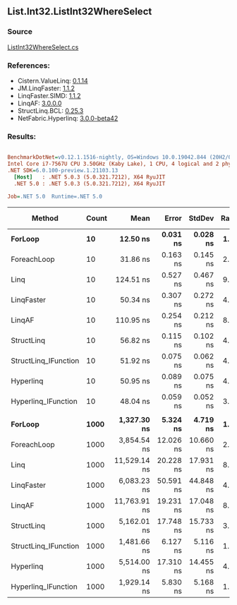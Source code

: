 ﻿## List.Int32.ListInt32WhereSelect

### Source
[ListInt32WhereSelect.cs](../LinqBenchmarks/List/Int32/ListInt32WhereSelect.cs)

### References:
- Cistern.ValueLinq: [0.1.14](https://www.nuget.org/packages/Cistern.ValueLinq/0.1.14)
- JM.LinqFaster: [1.1.2](https://www.nuget.org/packages/JM.LinqFaster/1.1.2)
- LinqFaster.SIMD: [1.1.2](https://www.nuget.org/packages/LinqFaster.SIMD/1.0.3)
- LinqAF: [3.0.0.0](https://www.nuget.org/packages/LinqAF/3.0.0.0)
- StructLinq.BCL: [0.25.3](https://www.nuget.org/packages/StructLinq.BCL/0.25.3)
- NetFabric.Hyperlinq: [3.0.0-beta42](https://www.nuget.org/packages/NetFabric.Hyperlinq/3.0.0-beta42)

### Results:
``` ini

BenchmarkDotNet=v0.12.1.1516-nightly, OS=Windows 10.0.19042.844 (20H2/October2020Update)
Intel Core i7-7567U CPU 3.50GHz (Kaby Lake), 1 CPU, 4 logical and 2 physical cores
.NET SDK=6.0.100-preview.1.21103.13
  [Host]   : .NET 5.0.3 (5.0.321.7212), X64 RyuJIT
  .NET 5.0 : .NET 5.0.3 (5.0.321.7212), X64 RyuJIT

Job=.NET 5.0  Runtime=.NET 5.0  

```
|               Method | Count |         Mean |     Error |    StdDev | Ratio | RatioSD |  Gen 0 | Gen 1 | Gen 2 | Allocated |
|--------------------- |------ |-------------:|----------:|----------:|------:|--------:|-------:|------:|------:|----------:|
|              **ForLoop** |    **10** |     **12.50 ns** |  **0.031 ns** |  **0.028 ns** |  **1.00** |    **0.00** |      **-** |     **-** |     **-** |         **-** |
|          ForeachLoop |    10 |     31.86 ns |  0.163 ns |  0.145 ns |  2.55 |    0.01 |      - |     - |     - |         - |
|                 Linq |    10 |    124.51 ns |  0.527 ns |  0.467 ns |  9.96 |    0.05 | 0.0725 |     - |     - |     152 B |
|           LinqFaster |    10 |     50.34 ns |  0.307 ns |  0.272 ns |  4.03 |    0.03 | 0.0344 |     - |     - |      72 B |
|               LinqAF |    10 |    110.95 ns |  0.254 ns |  0.212 ns |  8.88 |    0.02 |      - |     - |     - |         - |
|           StructLinq |    10 |     56.82 ns |  0.115 ns |  0.102 ns |  4.55 |    0.01 | 0.0306 |     - |     - |      64 B |
| StructLinq_IFunction |    10 |     51.92 ns |  0.075 ns |  0.062 ns |  4.15 |    0.01 |      - |     - |     - |         - |
|            Hyperlinq |    10 |     50.95 ns |  0.089 ns |  0.075 ns |  4.08 |    0.01 |      - |     - |     - |         - |
|  Hyperlinq_IFunction |    10 |     48.04 ns |  0.059 ns |  0.052 ns |  3.84 |    0.01 |      - |     - |     - |         - |
|                      |       |              |           |           |       |         |        |       |       |           |
|              **ForLoop** |  **1000** |  **1,327.30 ns** |  **5.324 ns** |  **4.719 ns** |  **1.00** |    **0.00** |      **-** |     **-** |     **-** |         **-** |
|          ForeachLoop |  1000 |  3,854.54 ns | 12.026 ns | 10.660 ns |  2.90 |    0.01 |      - |     - |     - |         - |
|                 Linq |  1000 | 11,529.14 ns | 20.228 ns | 17.931 ns |  8.69 |    0.03 | 0.0610 |     - |     - |     152 B |
|           LinqFaster |  1000 |  6,083.23 ns | 50.591 ns | 44.848 ns |  4.58 |    0.03 | 2.0523 |     - |     - |   4,304 B |
|               LinqAF |  1000 | 11,763.91 ns | 19.231 ns | 17.048 ns |  8.86 |    0.03 |      - |     - |     - |         - |
|           StructLinq |  1000 |  5,162.01 ns | 17.748 ns | 15.733 ns |  3.89 |    0.02 | 0.0305 |     - |     - |      64 B |
| StructLinq_IFunction |  1000 |  1,481.66 ns |  6.127 ns |  5.116 ns |  1.12 |    0.00 |      - |     - |     - |         - |
|            Hyperlinq |  1000 |  5,514.00 ns | 17.310 ns | 14.455 ns |  4.15 |    0.02 |      - |     - |     - |         - |
|  Hyperlinq_IFunction |  1000 |  1,929.14 ns |  5.830 ns |  5.168 ns |  1.45 |    0.01 |      - |     - |     - |         - |
